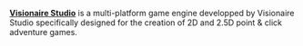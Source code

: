 [**Visionaire Studio**](https://www.visionaire-studio.net/) is a multi-platform game engine developped by Visionaire Studio specifically designed for the creation of 2D and 2.5D point & click adventure games.